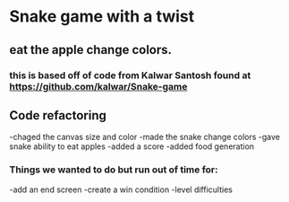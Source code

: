 # Snake game with a twist

## eat the apple change colors. 

### this is based off of code from Kalwar Santosh found at https://github.com/kalwar/Snake-game 

## Code refactoring
-chaged the canvas size and color
-made the snake change colors
-gave snake ability to eat apples
-added a score
-added food generation

### Things we wanted to do but run out of time for:
-add an end screen
-create a win condition
-level difficulties
